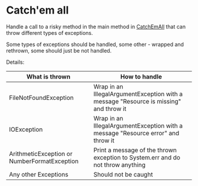 # Catch'em all

Handle a call to a risky method in the main method in [CatchEmAll](src/main/java/com/rpam/rd/autotasks/CatchEmAll.java) that can throw different types of exceptions.

Some types of exceptions should be handled, some other - wrapped and rethrown, some should just be not handled.

Details:

| What is thrown | How to handle |
| --- | --- |
| FileNotFoundException | Wrap in an IllegalArgumentException with a message "Resource is missing" and throw it | 
| IOException | Wrap in an IllegalArgumentException with a message "Resource error" and throw it |
| ArithmeticException or NumberFormatException | Print a message of the thrown exception to System.err and do not throw anything |
| Any other Exceptions | Should not be caught |
